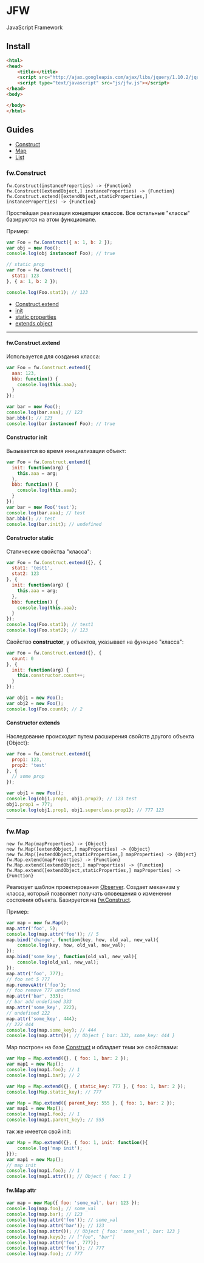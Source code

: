 JFW
===

JavaScript Framework

Install
---
``` html
<html>
<head>
	<title></title>
	<script src="http://ajax.googleapis.com/ajax/libs/jquery/1.10.2/jquery.min.js"></script>
	<script type="text/javascript" src="js/jfw.js"></script>
</head>
<body>

</body>
</html>
```

Guides
---

* [Construct](#fwconstruct)
* [Map](#fwmap)
* [List](#fwlist)

### fw.Construct

```
fw.Construct(instanceProperties) -> {Function}
fw.Construct([extendObject,] instanceProperties) -> {Function}
fw.Construct.extend([extendObject,staticProperties,] instanceProperties) -> {Function}
```

Простейшая реализация концепции классов. Все остальные "классы" базируются на этом функционале.

Пример:
``` js
var Foo = fw.Construct({ a: 1, b: 2 });
var obj = new Foo();
console.log(obj instanceof Foo); // true

// static prop
var Foo = fw.Construct({
  stat1: 123
}, { a: 1, b: 2 });

console.log(Foo.stat1); // 123
```

* [Construct.extend](#fwconstructextend)
* [init](#constructor-init)
* [static properties](#constructor-static)
* [extends object](#constructor-extends)

---

#### fw.Construct.extend

Используется для создания класса:
``` js
var Foo = fw.Construct.extend({
  aaa: 123,
  bbb: function() {
    console.log(this.aaa);
  }
});

var bar = new Foo();
console.log(bar.aaa); // 123
bar.bbb(); // 123
console.log(bar instanceof Foo); // true
```

#### Constructor init

Вызывается во время инициализации объект:
``` js
var Foo = fw.Construct.extend({
  init: function(arg) {
  	this.aaa = arg;
  },
  bbb: function() {
    console.log(this.aaa);
  }
});
var bar = new Foo('test');
console.log(bar.aaa); // test
bar.bbb(); // test
console.log(bar.init); // undefined
```

#### Constructor static

Статические свойства "класса":
``` js
var Foo = fw.Construct.extend({}, {
  stat1: 'test1',
  stat2: 123
}, {
  init: function(arg) {
  	this.aaa = arg;
  },
  bbb: function() {
    console.log(this.aaa);
  }
});
console.log(Foo.stat1); // test1
console.log(Foo.stat2); // 123
```

Свойство **constructor**, у объектов, указывает на функцию "класса":
``` js
var Foo = fw.Construct.extend({}, {
  count: 0
}, {
  init: function(arg) {
  	this.constructor.count++;
  }
});

var obj1 = new Foo();
var obj2 = new Foo();
console.log(Foo.count); // 2
```

#### Constructor extends

Наследование происходит путем расширения свойств другого объекта {Object}:
``` js
var Foo = fw.Construct.extend({
  prop1: 123,
  prop2: 'test'
}, {
  // some prop
});

var obj1 = new Foo();
console.log(obj1.prop1, obj1.prop2); // 123 test
obj1.prop1 = 777;
console.log(obj1.prop1, obj1.superclass.prop1); // 777 123
```

---

### fw.Map

```
new fw.Map(mapProperties) -> {Object}
new fw.Map([extendObject,] mapProperties) -> {Object}
new fw.Map([extendObject,staticProperties,] mapProperties) -> {Object}
fw.Map.extend(mapProperties) -> {Function}
fw.Map.extend([extendObject,] mapProperties) -> {Function}
fw.Map.extend([extendObject,staticProperties,] mapProperties) -> {Function}
```

Реализует шаблон проектирования [Observer](http://ru.wikipedia.org/wiki/%D0%9D%D0%B0%D0%B1%D0%BB%D1%8E%D0%B4%D0%B0%D1%82%D0%B5%D0%BB%D1%8C_(%D1%88%D0%B0%D0%B1%D0%BB%D0%BE%D0%BD_%D0%BF%D1%80%D0%BE%D0%B5%D0%BA%D1%82%D0%B8%D1%80%D0%BE%D0%B2%D0%B0%D0%BD%D0%B8%D1%8F)). Создает механизм у класса, который позволяет получать оповещения о изменении состояния объекта. Базируется на [fw.Construct](#fwconstruct).

Пример:
``` js
var map = new fw.Map();
map.attr('foo', 5);
console.log(map.attr('foo')); // 5
map.bind('change', function(key, how, old_val, new_val){
	console.log(key, how, old_val, new_val);
});
map.bind('some_key', function(old_val, new_val){
	console.log(old_val, new_val);
});
map.attr('foo', 777);
// foo set 5 777
map.removeAttr('foo');
// foo remove 777 undefined
map.attr('bar', 333);
// bar add undefined 333
map.attr('some_key', 222);
// undefined 222
map.attr('some_key', 444);
// 222 444
console.log(map.some_key); // 444
console.log(map.attr()); // Object { bar: 333, some_key: 444 }
```

Map построен на базе [Construct](#fwconstruct) и обладает теми же свойствами:
``` js
var Map = Map.extend({}, { foo: 1, bar: 2 });
var map1 = new Map();
console.log(map1.foo); // 1
console.log(map1.bar); // 2
```

``` js
var Map = Map.extend({}, { static_key: 777 }, { foo: 1, bar: 2 });
console.log(Map.static_key); // 777
```

``` js
var Map = Map.extend({ parent_key: 555 }, { foo: 1, bar: 2 });
var map1 = new Map();
console.log(map1.foo); // 1
console.log(map1.parent_key); // 555
```

так же имеется свой init:
``` js
var Map = Map.extend({}, { foo: 1, init: function(){
	console.log('map init');
}});
var map1 = new Map();
// map init
console.log(map1.foo); // 1
console.log(map1.attr()); // Object { foo: 1 }
```

#### fw.Map attr
``` js
var map = new Map({ foo: 'some_val', bar: 123 });
console.log(map.foo); // some_val
console.log(map.bar); // 123
console.log(map.attr('foo')); // some_val
console.log(map.attr('bar')); // 123
console.log(map.attr()); // Object { foo: 'some_val', bar: 123 }
console.log(map.keys); // ["foo", "bar"]
console.log(map.attr('foo', 777));
console.log(map.attr('foo')); // 777
console.log(map.foo); // 777
```
